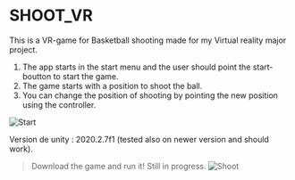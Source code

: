 # SHOOT_VR
This is a VR-game for Basketball shooting made for my Virtual reality major project.
1. The app starts in the start menu and the user should point the start-boutton to start the game.
2. The game starts with a position to shoot the ball.
3. You can change the position of shooting by pointing the new position using the controller.

![Start](https://user-images.githubusercontent.com/73020056/150234998-278dbb47-879b-4c52-8f17-2a6a9f754065.png)

Version de unity : 2020.2.7f1 (tested also on newer version and should work).
>Download the game and run it!
Still in progress.
![Shoot](https://user-images.githubusercontent.com/73020056/150245483-6159ea6e-c514-48ee-bb96-de0bfcf5a01c.jpg)
